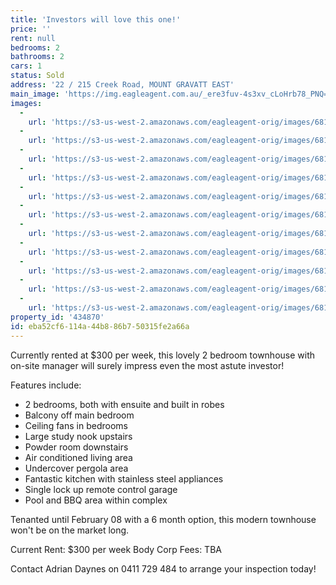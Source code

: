 ```yaml
---
title: 'Investors will love this one!'
price: ''
rent: null
bedrooms: 2
bathrooms: 2
cars: 1
status: Sold
address: '22 / 215 Creek Road, MOUNT GRAVATT EAST'
main_image: 'https://img.eagleagent.com.au/_ere3fuv-4s3xv_cLoHrb78_PNQ=/1280x854/smart/https://s3-us-west-2.amazonaws.com/eagleagent-orig/images/6818458/104576799-image-M.jpg'
images:
  -
    url: 'https://s3-us-west-2.amazonaws.com/eagleagent-orig/images/6818468/104576799-image-J.jpg'
  -
    url: 'https://s3-us-west-2.amazonaws.com/eagleagent-orig/images/6818467/104576799-image-I.jpg'
  -
    url: 'https://s3-us-west-2.amazonaws.com/eagleagent-orig/images/6818466/104576799-image-H.jpg'
  -
    url: 'https://s3-us-west-2.amazonaws.com/eagleagent-orig/images/6818465/104576799-image-G.jpg'
  -
    url: 'https://s3-us-west-2.amazonaws.com/eagleagent-orig/images/6818464/104576799-image-F.jpg'
  -
    url: 'https://s3-us-west-2.amazonaws.com/eagleagent-orig/images/6818463/104576799-image-E.jpg'
  -
    url: 'https://s3-us-west-2.amazonaws.com/eagleagent-orig/images/6818462/104576799-image-D.jpg'
  -
    url: 'https://s3-us-west-2.amazonaws.com/eagleagent-orig/images/6818461/104576799-image-C.jpg'
  -
    url: 'https://s3-us-west-2.amazonaws.com/eagleagent-orig/images/6818460/104576799-image-B.jpg'
  -
    url: 'https://s3-us-west-2.amazonaws.com/eagleagent-orig/images/6818459/104576799-image-A.jpg'
  -
    url: 'https://s3-us-west-2.amazonaws.com/eagleagent-orig/images/6818458/104576799-image-M.jpg'
property_id: '434870'
id: eba52cf6-114a-44b8-86b7-50315fe2a66a
---
```

Currently rented at $300 per week, this lovely 2 bedroom townhouse with on-site manager will surely impress even the most astute investor!

Features include:
* 2 bedrooms, both with ensuite and built in robes
* Balcony off main bedroom
* Ceiling fans in bedrooms
* Large study nook upstairs
* Powder room downstairs
* Air conditioned living area
* Undercover pergola area
* Fantastic kitchen with stainless steel appliances
* Single lock up remote control garage
* Pool and BBQ area within complex

Tenanted until February 08 with a 6 month option, this modern townhouse won't be on the market long.

Current Rent: $300 per week
Body Corp Fees: TBA

Contact Adrian Daynes on 0411 729 484 to arrange your inspection today!